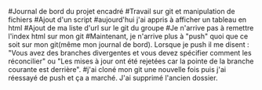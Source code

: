 #Journal de bord du projet encadré
#Travail sur git et manipulation de fichiers
#Ajout d'un script
#aujourd'hui j'ai appris à afficher un tableau en html
#Ajout de ma liste d'url sur le git du groupe
#Je n'arrive pas à remettre l'index html sur mon git
#Maintenant, je n'arrive plus à "push" quoi que ce soit sur mon git(même mon journal de bord). Lorsque je push il me disent : "Vous avez des branches divergentes et vous devez spécifier comment les réconcilier" ou "Les mises à jour ont été rejetées car la pointe de la branche courante est derrière".
#j'ai cloné mon git une nouvelle fois puis j'ai réessayé de push et ça a marché. J'ai supprimé l'ancien dossier.
